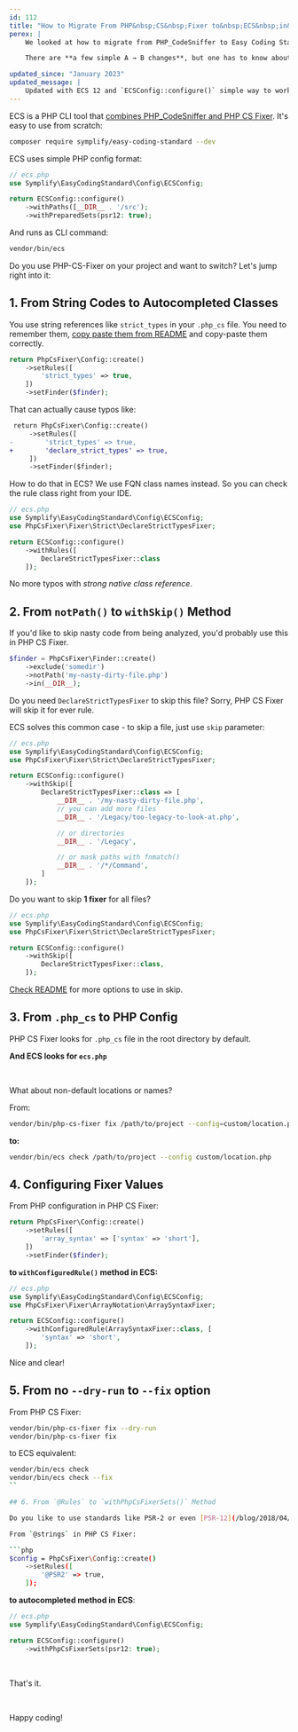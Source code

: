 ```yaml
---
id: 112
title: "How to Migrate From PHP&nbsp;CS&nbsp;Fixer to&nbsp;ECS&nbsp;in&nbsp;6&nbsp;Steps"
perex: |
    We looked at how to migrate from PHP_CodeSniffer to Easy Coding Standard on Monday. But what if your weapon of choice is PHP CS Fixer and you'd to run also some sniffs?

    There are **a few simple A → B changes**, but one has to know about them or will get stuck. Let's learn about them.

updated_since: "January 2023"
updated_message: |
    Updated with ECS 12 and `ECSConfig::configure()` simple way to work with configs.
---
```


ECS is a PHP CLI tool that [combines PHP_CodeSniffer and PHP CS Fixer](/blog/2017/05/03/combine-power-of-php-code-sniffer-and-php-cs-fixer-in-3-lines/). It's easy to use from scratch:

```bash
composer require symplify/easy-coding-standard --dev
```

ECS uses simple PHP config format:

```php
// ecs.php
use Symplify\EasyCodingStandard\Config\ECSConfig;

return ECSConfig::configure()
    ->withPaths([__DIR__ . '/src');
    ->withPreparedSets(psr12: true);
```

And runs as CLI command:

```bash
vendor/bin/ecs
```

Do you use PHP-CS-Fixer on your project and want to switch? Let's jump right into it:

## 1. From String Codes to Autocompleted Classes

You use string references like `strict_types` in your `.php_cs` file. You need to remember them, [copy paste them from README](https://github.com/friendsofphp/php-cs-fixer) and copy-paste them correctly.

```php
return PhpCsFixer\Config::create()
    ->setRules([
        'strict_types' => true,
    ])
    ->setFinder($finder);
```

That can actually cause typos like:

```diff
 return PhpCsFixer\Config::create()
     ->setRules([
-        'strict_types' => true,
+        'declare_strict_types' => true,
     ])
     ->setFinder($finder);
```

How to do that in ECS? We use FQN class names instead. So you can check the rule class right from your IDE.


```php
// ecs.php
use Symplify\EasyCodingStandard\Config\ECSConfig;
use PhpCsFixer\Fixer\Strict\DeclareStrictTypesFixer;

return ECSConfig::configure()
    ->withRules([
        DeclareStrictTypesFixer::class
    ]);
```

No more typos with *strong native class reference*.

## 2. From `notPath()` to `withSkip()` Method

If you'd like to skip nasty code from being analyzed, you'd probably use this in PHP CS Fixer.

```php
$finder = PhpCsFixer\Finder::create()
    ->exclude('somedir')
    ->notPath('my-nasty-dirty-file.php')
    ->in(__DIR__);
```

Do you need `DeclareStrictTypesFixer` to skip this file? Sorry, PHP CS Fixer will skip it for ever rule.

ECS solves this common case - to skip a file, just use `skip` parameter:

```php
// ecs.php
use Symplify\EasyCodingStandard\Config\ECSConfig;
use PhpCsFixer\Fixer\Strict\DeclareStrictTypesFixer;

return ECSConfig::configure()
    ->withSkip([
        DeclareStrictTypesFixer::class => [
            __DIR__ . '/my-nasty-dirty-file.php',
            // you can add more files
            __DIR__ . '/Legacy/too-legacy-to-look-at.php',

            // or directories
            __DIR__ . '/Legacy',

            // or mask paths with fnmatch()
            __DIR__ . '/*/Command',
        ]
    ]);
```

Do you want to skip **1 fixer** for all files?

```php
// ecs.php
use Symplify\EasyCodingStandard\Config\ECSConfig;
use PhpCsFixer\Fixer\Strict\DeclareStrictTypesFixer;

return ECSConfig::configure()
    ->withSkip([
        DeclareStrictTypesFixer::class,
    ]);
```

[Check README](https://github.com/easy-coding-standard/easy-coding-standard#less-common-options) for more options to use in skip.

## 3. From `.php_cs` to PHP Config

PHP CS Fixer looks for `.php_cs` file in the root directory by default.

**And ECS looks for `ecs.php`**

<br>

What about non-default locations or names?

From:

```bash
vendor/bin/php-cs-fixer fix /path/to/project --config=custom/location.php --dry-run
```

**to:**

```bash
vendor/bin/ecs check /path/to/project --config custom/location.php
```

## 4. Configuring Fixer Values

From PHP configuration in PHP CS Fixer:

```php
return PhpCsFixer\Config::create()
    ->setRules([
        'array_syntax' => ['syntax' => 'short'],
    ])
    ->setFinder($finder);
```

**to `withConfiguredRule()` method in ECS:**

```php
// ecs.php
use Symplify\EasyCodingStandard\Config\ECSConfig;
use PhpCsFixer\Fixer\ArrayNotation\ArraySyntaxFixer;

return ECSConfig::configure()
    ->withConfiguredRule(ArraySyntaxFixer::class, [
        'syntax' => 'short',
    ]);
```

Nice and clear!

## 5. From no `--dry-run` to `--fix` option

From PHP CS Fixer:

```bash
vendor/bin/php-cs-fixer fix --dry-run
vendor/bin/php-cs-fixer fix
```

to ECS equivalent:

```bash
vendor/bin/ecs check
vendor/bin/ecs check --fix
``

## 6. From `@Rules` to `withPhpCsFixerSets()` Method

Do you like to use standards like PSR-2 or even [PSR-12](/blog/2018/04/09/try-psr-12-on-your-code-today/)?

From `@strings` in PHP CS Fixer:

```php
$config = PhpCsFixer\Config::create()
    ->setRules([
        '@PSR2' => true,
    ]);
```

**to autocompleted method in ECS**:

```php
// ecs.php
use Symplify\EasyCodingStandard\Config\ECSConfig;

return ECSConfig::configure()
    ->withPhpCsFixerSets(psr12: true);
```

<br>

That's it.

<br>

Happy coding!
